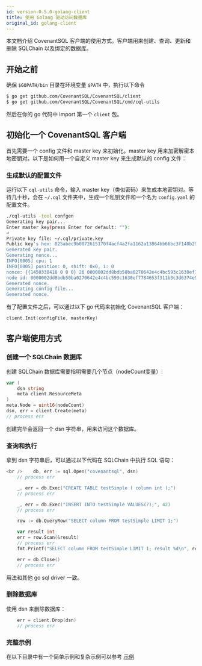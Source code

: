 ```yaml
---
id: version-0.5.0-golang-client
title: 使用 Golang 驱动访问数据库
original_id: golang-client
---
```


本文档介绍 CovenantSQL 客户端的使用方式。客户端用来创建、查询、更新和删除 SQLChain 以及绑定的数据库。

## 开始之前

确保 `$GOPATH/bin` 目录在环境变量 `$PATH` 中，执行以下命令

```bash
$ go get github.com/CovenantSQL/CovenantSQL/client
$ go get github.com/CovenantSQL/CovenantSQL/cmd/cql-utils
```

然后在你的 go 代码中 import 第一个 `client` 包。

## 初始化一个 CovenantSQL 客户端

首先需要一个 config 文件和 master key 来初始化。master key 用来加密解密本地密钥对。以下是如何用一个自定义 master key 来生成默认的 config 文件：

### 生成默认的配置文件

运行以下 `cql-utils` 命令，输入 master key（类似密码）来生成本地密钥对。等待几十秒，会在 `~/.cql` 文件夹中，生成一个私钥文件和一个名为 `config.yaml` 的配置文件。

```bash
./cql-utils -tool confgen
Generating key pair...
Enter master key(press Enter for default: ""):
⏎
Private key file: ~/.cql/private.key
Public key's hex: 025abec9b0072615170f4acf4a2fa1162a13864bb66bc3f140b29f6bf50ceafc75
Generated key pair.
Generating nonce...
INFO[0005] cpu: 1
INFO[0005] position: 0, shift: 0x0, i: 0
nonce: {{1450338416 0 0 0} 26 0000002dd8bdb50ba0270642e4c4bc593c1630ef7784653f311b3c3d6374e514}
node id: 0000002dd8bdb50ba0270642e4c4bc593c1630ef7784653f311b3c3d6374e514
Generated nonce.
Generating config file...
Generated nonce.
```

有了配置文件之后，可以通过以下 go 代码来初始化 CovenantSQL 客户端：

```go
client.Init(configFile, masterKey)
```

## 客户端使用方式

### 创建一个 SQLChain 数据库

创建 SQLChain 数据库需要指明需要几个节点（nodeCount变量）:

```go
var (
    dsn string
    meta client.ResourceMeta
)
meta.Node = uint16(nodeCount)
dsn, err = client.Create(meta)
// process err
```

创建完毕会返回一个 dsn 字符串，用来访问这个数据库。

### 查询和执行

拿到 dsn 字符串后，可以通过以下代码在 SQLChain 中执行 SQL 语句：

```go
<br />    db, err := sql.Open("covenantsql", dsn)
    // process err

    _, err = db.Exec("CREATE TABLE testSimple ( column int );")
    // process err

    _, err = db.Exec("INSERT INTO testSimple VALUES(?);", 42)
    // process err

    row := db.QueryRow("SELECT column FROM testSimple LIMIT 1;")

    var result int
    err = row.Scan(&result)
    // process err
    fmt.Printf("SELECT column FROM testSimple LIMIT 1; result %d\n", result)

    err = db.Close()
    // process err

```

用法和其他 go sql driver 一致。

### 删除数据库

使用 dsn 来删除数据库：

```go
    err = client.Drop(dsn)
    // process err
```

### 完整示例

在以下目录中有一个简单示例和复杂示例可以参考 [示例](https://github.com/CovenantSQL/CovenantSQL/tree/develop/client/_example)